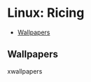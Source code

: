 # Linux: Ricing

<!-- toc -->

- [Wallpapers](#wallpapers)

<!-- tocstop -->

## Wallpapers

xwallpapers
